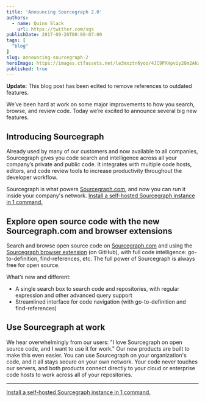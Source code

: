 ```yaml
---
title: 'Announcing Sourcegraph 2.0'
authors:
  - name: Quinn Slack
    url: https://twitter.com/sqs
publishDate: 2017-09-20T00:00-07:00
tags: [
  "blog"
]
slug: announcing-sourcegraph-2
heroImage: https://images.ctfassets.net/le3mxztn6yoo/4JC9PXHpviy2Om2AKa6Ime/4de7c31950910afb02e7a4929b2497cb/code-comments.gif
published: true
---
```


**Update:** This blog post has been edited to remove references to outdated features.

We’ve been hard at work on some major improvements to how you search, browse, and review code. Today we’re excited to announce several big new features.

## Introducing Sourcegraph

Already used by many of our customers and now available to all companies, Sourcegraph gives you code search and intelligence across all your company’s private and public code. It integrates with multiple code hosts, editors, and code review tools to increase productivity throughout the developer workflow.

Sourcegraph is what powers <a href="https://sourcegraph.com/">Sourcegraph.com</a>, and now you can run it inside your company's network. [Install a self-hosted Sourcegraph instance in 1 command.](https://docs.sourcegraph.com/#quickstart)

## Explore open source code with the new Sourcegraph.com and browser extensions

Search and browse open source code on <a href="https://sourcegraph.com/">Sourcegraph.com</a> and using the [Sourcegraph browser extension](https://docs.sourcegraph.com/integration/browser_extension) (on GitHub), with full code intelligence: go-to-definition, find-references, etc. The full power of Sourcegraph is always free for open source.

What’s new and different:

* A single search box to search code and repositories, with regular expression and other advanced query support
* Streamlined interface for code navigation (with go-to-definition and find-references)

## Use Sourcegraph at work

We hear overwhelmingly from our users: "I love Sourcegraph on open source code, and I want to use it for work." Our new products are built to make this even easier. You can use Sourcegraph on your organization's code, and it all stays secure on your own network. Your code never touches our servers, and both products connect directly to your cloud or enterprise code hosts to work across all of your repositories.

---

[Install a self-hosted Sourcegraph instance in 1 command.](https://docs.sourcegraph.com/#quickstart)